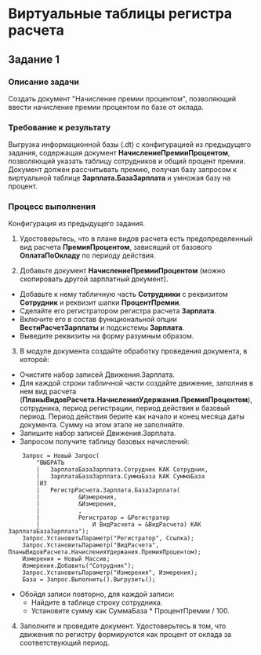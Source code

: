 # Виртуальные таблицы регистра расчета

## Задание 1

### Описание задачи

Создать документ "Начисление премии процентом", позволяющий ввести начисление премии процентом по базе от оклада.

### Требование к результату

Выгрузка информационной базы (.dt) с конфигурацией из предыдущего задания, содержащая документ **НачислениеПремииПроцентом**, позволяющий указать таблицу сотрудников и общий процент премии.
Документ должен рассчитывать премию, получая базу запросом к виртуальной таблице **Зарплата.БазаЗарплата** и умножая базу на процент.

### Процесс выполнения

Конфигурация из предыдущего задания.

1. Удостоверьтесь, что в плане видов расчета есть предопределенный вид расчета **ПремияПроцентом**, зависящий от базового **ОплатаПоОкладу** по периоду действия.

2. Добавьте документ **НачислениеПремииПроцентом** (можно скопировать другой зарплатный документ).

* Добавьте к нему табличную часть **Сотрудники** с реквизитом **Сотрудник** и реквизит шапки **ПроцентПремии**.
* Сделайте его регистратором регистра расчета **Зарплата**.
* Включите его в состав функциональной опции **ВестиРасчетЗарплаты** и подсистемы **Зарплата**.
* Выведите реквизиты на форму разумным образом.

3. В модуле документа создайте обработку проведения документа, в которой:

* Очистите набор записей Движения.Зарплата.
* Для каждой строки табличной части создайте движение, заполнив в нем вид расчета (**ПланыВидовРасчета.НачисленияУдержания.ПремияПроцентом**), сотрудника, период регистрации, период действия и базовый период. Период действия берите как начало и конец месяца даты документа. Сумму на этом этапе не заполняйте.
* Запишите набор записей Движения.Зарплата.
* Запросом получите таблицу базовых начислений:
```bsl
	Запрос = Новый Запрос(
		"ВЫБРАТЬ
		|	ЗарплатаБазаЗарплата.Сотрудник КАК Сотрудник,
		|	ЗарплатаБазаЗарплата.СуммаБаза КАК СуммаБаза
		|ИЗ
		|	РегистрРасчета.Зарплата.БазаЗарплата(
		|			&Измерения,
		|			&Измерения,
		|			,
		|			Регистратор = &Регистратор
		|				И ВидРасчета = &ВидРасчета) КАК ЗарплатаБазаЗарплата");
	Запрос.УстановитьПараметр("Регистратор", Ссылка);
	Запрос.УстановитьПараметр("ВидРасчета", ПланыВидовРасчета.НачисленияУдержания.ПремияПроцентом);
	Измерения = Новый Массив;
	Измерения.Добавить("Сотрудник");
	Запрос.УстановитьПараметр("Измерения", Измерения);
	База = Запрос.Выполнить().Выгрузить();
```
* Обойдя записи повторно, для каждой записи:
  * Найдите в таблице строку сотрудника.
  * Установите сумму как СуммаБаза * ПроцентПремии /  100.

4. Заполните и проведите документ. Удостоверьтесь в том, что движения по регистру формируются как процент от оклада за соответствующий период.
